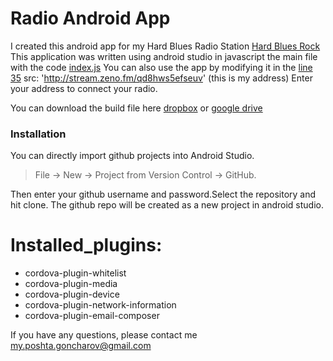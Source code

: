 # Radio Android App 
I created this android app for my Hard Blues Radio Station [Hard Blues Rock](https://zeno.fm/hardblues/)
This application was written using android studio in javascript the main file with the code [index.js](https://github.com/Raz-Dva/Hard-Blues-Radio/blob/master/platforms/android/app/src/main/assets/www/js/index.js)
You can also use the app by modifying it in the [line 35](https://github.com/Raz-Dva/Hard-Blues-Radio/blob/master/platforms/android/app/src/main/assets/www/js/index.js#L35)   src: 'http://stream.zeno.fm/qd8hws5efseuv' (this is my address)    Enter your address to connect your radio.

You can download the build file here [dropbox](https://www.dropbox.com/sh/t03841fc8ine8hg/AAARqOrITqRznN10aeMw3Jy4a?dl=0)
or [google drive](https://drive.google.com/drive/folders/1gaYjfjlU-rGg_msVbPA1FO-5eOWbLiad)

### Installation   
You can directly import github projects into Android Studio. 

>File -> New -> Project from Version Control -> GitHub.

Then enter your github username and password.Select the repository and hit clone.
The github repo will be created as a new project in android studio.

# Installed_plugins:
- cordova-plugin-whitelist
- cordova-plugin-media
- cordova-plugin-device
- cordova-plugin-network-information
- cordova-plugin-email-composer

If you have any questions, please contact me  my.poshta.goncharov@gmail.com

